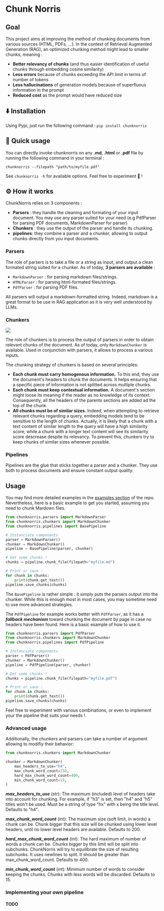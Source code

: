 # Chunk Norris

## Goal

This project aims at improving the method of chunking documents from various sources (HTML, PDFs, ...).
In the context of Retrieval Augmented Generation (RAG), an optimized chunking method might lead to smaller chunks, meaning :
- **Better relevancy of chunks** (and thus easier identification of useful chunks through embedding cosine similarity)
- **Less errors** because of chunks exceeding the API limit in terms of number of tokens
- **Less hallucinations** of generation models because of superfluous information in the prompt
- **Reduced cost** as the prompt would have reduced size

## ⬇️ Installation

Using Pypi, just run the following command :
```pip install chunknorris```

## 🚀 Quick usage

You can directly invoke chunknorris on any **.md**, **.html** or **.pdf** file by running the following command in your terminal :

```chunknorris --filepath "path/to/myfile.pdf"```

See ``chunknorris -h`` for available options. Feel free to experiment 🧪 !

## ⚙️ How it works

ChunkNorris relies on 3 components :
- **Parsers** : they handle the cleaning and formating of your input document. You may use any parser suited for your need (e.g PdfParser for parsing PDF documents, MarkdownParser for parser)
- **Chunkers** : they use the output of the parser and handle its chunking.
- **pipelines**: they combine a parser and a chunker, allowing to output chunks directly from you input documents.

### Parsers

The role of parsers is to take a file or a string as input, and output a clean formated string suited for a chunker. As of today, **3 parsers are available** : 
- ``MarkdownParser`` : for parsing markdown files/strings.
- ``HTMLParser`` : for parsing html-formated files/strings.
- ``PdfParser`` : for parsing PDF files.

All parsers will output a markdown-formatted string. Indeed, markdown is a great format to be use in RAG application as it is very well understood by LLMs.

### Chunkers

![](images/chunk_method.png)

The role of chunkers is to process the output of parsers in order to obtain relevant chunks of the document. As of today, only ``MarkdownChunker`` is available. Used in conjunction with parsers, it allows to process a various inputs.

The chunking strategy of chunkers is based on several principles:
- **Each chunk must carry homogenous information.** To this end, they use the document's headers to chunk the documents. It helps ensuring that a specific piece of information is not splitted across multiple chunks.
- **Each chunk must keep contextual information.** A document's section might loose its meaning if the reader as no knowledge of its context. Consequently, all the headers of the parents sections are added ad the top of the chunk.
- **All chunks must be of similar sizes.** Indeed, when attempting to retrieve relevant chunks regarding a query, embedding models tend to be sensitive to the length of chunks. Actually, it is likely that a chunk with a text content of similar length to the query will have a high similarity score, while a chunk with a longer text content will see its similarity score descrease despite its relevancy. To prevent this, chunkers try to keep chunks of similar sizes whenever possible.


### Pipelines

Pipelines are the glue that sticks together a parser and a chunker. They use both to process documents and ensure constant output quality.

## Usage

You may find more detailed examples in the [examples section](link) of the repo. Nevertheless, here is a basic example to get you started, assuming you need to chunk Mardown files.

```py
from chunknorris.parsers import MarkdownParser
from chunknorris.chunkers import MarkdownChunker
from chunknorris.pipelines import BasePipeline

# Instanciate components
parser = MarkdownParser()
chunker = MarkdownChunker()
pipeline = BasePipeline(parser, chunker)

# Get some chunks !
chunks = pipeline.chunk_file(filepath="myfile.md")

# Print or save :
for chunk in chunks:
    print(chunk.get_text())
pipeline.save_chunks(chunks)
```

The ``BasePipeline`` is rather simple : it simply puts the parsers output into the chunker. While this is enough most in most cases, you may sometime need to use more advanced strategies.

The ``PdfPipeline`` for example works better with ``PdfParser``, as it has a ***fallback mechanism*** toward chunking the document by page in case no headers have been found. Here is a basic example of how to use it.

```py
from chunknorris.parsers import PdfParser
from chunknorris.chunkers import MarkdownChunker
from chunknorris.pipelines import PdfPipeline

# Instanciate components
parser = PdfParser()
chunker = MarkdownChunker()
pipeline = PdfPipeline(parser, chunker)

# Get some chunks !
chunks = pipeline.chunk_file(filepath="myfile.pdf")

# Print or save :
for chunk in chunks:
    print(chunk.get_text())
pipeline.save_chunks(chunks)
```

Feel free to experiment with various combinations, or even to implement your the pipeline that suits your needs !.


### Advanced usage

Additionally, the chunkers and parsers can take a number of argument allowing to modifiy their behavior:

```py
from chunknorris.chunkers import MarkdownChunker

chunker = MarkdownChunker(
    max_headers_to_use="h4",
    max_chunk_word_count=250,
    hard_max_chunk_word_count=400,
    min_chunk_word_count=15,
)
```

***max_headers_to_use*** 
(str): The maximum (included) level of headers take into account for chunking. For example, if "h3" is set, then "h4" and "h5" titles won't be used. Must be a string of type "hx" with x being the title level. Defaults to "h4".

***max_chunk_word_count***
(int): The maximum size (soft limit, in words) a chunk can be. Chunk bigger that this size will be chunked using lower level headers, until no lower level headers are available. Defaults to 200.

***hard_max_chunk_word_count***
(int): The hard maximum of number of words a chunk can be. Chunks bigger by this limit will be split into subchunks. ChunkNorris will try to equilibrate the size of resulting subchunks. It uses newlines to split. It should be greater than max_chunk_word_count. Defaults to 400. 

***min_chunk_word_count***
(int): Minimum number of words to consider keeping the chunks. Chunks with less words will be discarded. Defaults to 15.


### Implementing your own pipeline

#### TODO
